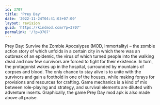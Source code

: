 ```yaml
---
id: 3707
title: 'Prey Day'
date: '2022-11-24T04:41:03+07:00'
layout: revision
guid: 'https://kindmod.com/?p=3707'
permalink: '/?p=3707'
---
```


Prey Day: Survive the Zombie Apocalypse (MOD, Immortality) – the zombie action story of which unfolds in a certain city in which there was an outbreak of an epidemic, the virus of which turned people into the walking dead and now few survivors are forced to fight for their existence. In turn, the protagonist wakes up in the hospital, surrounded by mountains of corpses and blood. The only chance to stay alive is to unite with the survivors and gain a foothold in one of the houses, while making forays for provisions and resources for crafting. Game mechanics is a kind of mix between role-playing and strategy, and survival elements are diluted with adventure inserts. Graphically, the game Prey Day mod apk is also made above all praise.